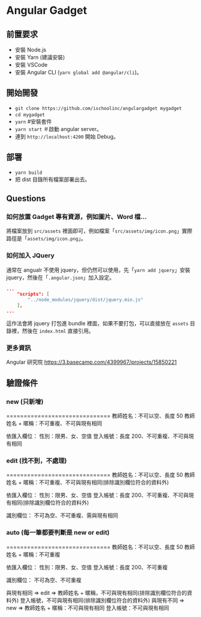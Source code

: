 Angular Gadget
====

## 前置要求
* 安裝 Node.js
* 安裝 Yarn (建議安裝)
* 安裝 VSCode
* 安裝 Angular CLI (`yarn global add @angular/cli`)。

## 開始開發
* `git clone https://github.com/ischoolinc/angulargadget mygadget`
* `cd mygadget`
* `yarn` #安裝套件
* `yarn start` ＃啟動 angular server。
* 連到 `http://localhost:4200` 開始 Debug。

## 部署
* `yarn build`
* 把 dist 目錄所有檔案部署出去。

## Questions
### 如何放置 Gadget 專有資源，例如圖片、Word 檔…
將檔案放到 `src/assets` 裡面即可，例如檔案「`src/assets/img/icon.png`」實際路徑是「`assets/img/icon.png`」。

### 如何加入 JQuery
通常在 angualr 不使用 jquery，但仍然可以使用，先「`yarn add jquery`」安裝 jquery，然後在「`.angular.json`」加入設定。
```json
...
    "scripts": [
        "../node_modules/jquery/dist/jquery.min.js"
    ],
...
```
這作法會將 jquery 打包進 bundle 裡面，如果不要打包，可以直接放在 `assets` 目錄裡，然後在 `index.html` 直接引用。

### 更多資訊
Angular 研究院
https://3.basecamp.com/4399967/projects/15850221

## 驗證條件
### new (只新增)
==============================
教師姓名：不可以空、長度 50
教師姓名 + 暱稱：不可重複、不可與現有相同

依匯入欄位：
  性別：限男、女、空值
  登入帳號：長度 200、不可重複、不可與現有相同

### edit (找不到，不處理)
==============================
教師姓名：不可以空、長度 50
教師姓名 + 暱稱：不可重複、不可與現有相同(排除識別欄位符合的資料外)

依匯入欄位：
  性別：限男、女、空值
  登入帳號：長度 200、不可重複、不可與現有相同(排除識別欄位符合的資料外)

識別欄位：
  不可為空、不可重複、需與現有相同

### auto (每一筆都要判斷是 new or edit)
==============================
教師姓名：不可以空、長度 50
教師姓名 + 暱稱：不可重複

依匯入欄位：
  性別：限男、女、空值
  登入帳號：長度 200、不可重複

識別欄位：
  不可為空、不可重複

與現有相同 => edit =>
  教師姓名 + 暱稱，不可與現有相同(排除識別欄位符合的資料外)
  登入帳號，不可與現有相同(排除識別欄位符合的資料外)
與現有不同 => new =>
  教師姓名 + 暱稱：不可與現有相同
  登入帳號：不可與現有相同